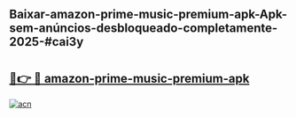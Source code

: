 ## Baixar-amazon-prime-music-premium-apk-Apk-sem-anúncios-desbloqueado-completamente-2025-#cai3y

# <h2><a href="https://ainizakaria.my?title=amazon-prime-music-premium-apk&ref=22M">🔗👉 🔴 amazon-prime-music-premium-apk</a></h2>

[![acn](https://github.com/user-attachments/assets/0f9c940e-d8b0-45ae-aac7-cd30a18b3e1c)](https://ainizakaria.my?title=amazon-prime-music-premium-apk&ref=22M)

